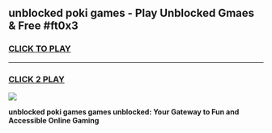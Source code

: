 
## unblocked poki games - Play Unblocked Gmaes & Free #ft0x3
<h3>
<a href="https://news.freeplayer.one?title=unblocked_poki_games&ref=24F">CLICK TO PLAY</a></h3>
<hr>

<h3>
<a href="https://news.freeplayer.one?title=unblocked_poki_games&ref=24F">CLICK 2 PLAY</a>
  
</h3>

<a href="https://news.freeplayer.one?title=unblocked_poki_games&ref=24F/"><img src="https://clearcache.store/games.png"></a>


**unblocked poki games games unblocked: Your Gateway to Fun and Accessible Online Gaming**
